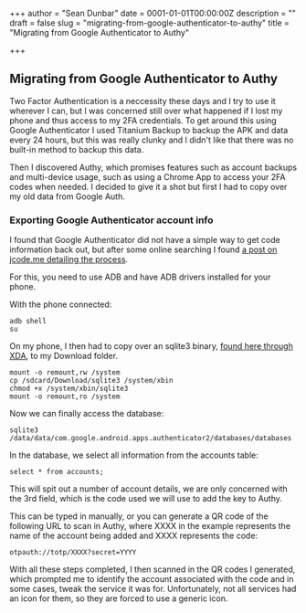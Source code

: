 +++
author = "Sean Dunbar"
date = 0001-01-01T00:00:00Z
description = ""
draft = false
slug = "migrating-from-google-authenticator-to-authy"
title = "Migrating from Google Authenticator to Authy"

+++


## Migrating from Google Authenticator to Authy

Two Factor Authentication is a neccessity these days and I try to use it wherever I can, but I was concerned still over what happened if I lost my phone and thus access to my 2FA credentials. To get around this using Google Authenticator I used Titanium Backup to backup the APK and data every 24 hours, but this was really clunky and I didn't like that there was no built-in method to backup this data.

Then I discovered Authy, which promises features such as account backups and multi-device usage, such as using a Chrome App to access your 2FA codes when needed. I decided to give it a shot but first I had to copy over my old data from Google Auth.

### Exporting Google Authenticator account info
I found that Google Authenticator did not have a simple way to get code information back out, but after some online searching I found [a post on jcode.me detailing the process](https://jcode.me/migrate-from-google-authenticator-to-authy-android-5/). 

For this, you need to use ADB and have ADB drivers installed for your phone.

With the phone connected:

    adb shell
    su
    
On my phone, I then had to copy over an sqlite3 binary, [found here through XDA](http://forum.xda-developers.com/showpost.php?p=57143465&postcount=15), to my Download folder.

	mount -o remount,rw /system 
    cp /sdcard/Download/sqlite3 /system/xbin
    chmod +x /system/xbin/sqlite3
    mount -o remount,ro /system 
    
Now we can finally access the database:

	sqlite3 /data/data/com.google.android.apps.authenticator2/databases/databases
    
In the database, we select all information from the accounts table:

	select * from accounts;
    
This will spit out a number of account details, we are only concerned with the 3rd field, which is the code used we will use to add the key to Authy.

This can be typed in manually, or you can generate a QR code of the following URL to scan in Authy, where XXXX in the example represents the name of the account being added and XXXX represents the code:
	
    otpauth://totp/XXXX?secret=YYYY
    
With all these steps completed, I then scanned in the QR codes I generated, which prompted me to identify the account associated with the code and in some cases, tweak the service it was for. Unfortunately, not all services had an icon for them, so they are forced to use a generic icon.

	


